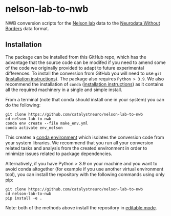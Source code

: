 # nelson-lab-to-nwb
NWB conversion scripts for the [Nelson lab](https://nelsonlab.ucsf.edu/) data to the
[Neurodata Without Borders](https://nwb-overview.readthedocs.io/) data format.

## Installation
The package can be installed from this GitHub repo, which has the advantage that the source code can be modifed if you need to amend some of the code we originally provided to adapt to future experimental differences. To install the conversion from GitHub you will need to use `git` ([installation instructions](https://github.com/git-guides/install-git)). The package also requires `Python > 3.9`. We also recommend the installation of `conda`
([installation instructions](https://docs.conda.io/en/latest/miniconda.html)) as it contains all the required machinery in a single and simple install.

From a terminal (note that conda should install one in your system) you can do the following:

```
git clone https://github.com/catalystneuro/nelson-lab-to-nwb
cd nelson-lab-to-nwb
conda env create --file make_env.yml
conda activate env_nelson
```

This creates a [conda environment](https://docs.conda.io/projects/conda/en/latest/user-guide/concepts/environments.html)
which isolates the conversion code from your system libraries.  We recommend that you run all your conversion related tasks and analysis from the created environment in order to minimize issues related to package dependencies.

Alternatively, if you have Python > 3.9 on your machine and you want to avoid conda altogether (for example if you use another virtual environment tool), you can install the repository with the following commands using only pip:

```
git clone https://github.com/catalystneuro/nelson-lab-to-nwb
cd nelson-lab-to-nwb
pip install -e .
```

Note:
both of the methods above install the repository in [editable mode](https://pip.pypa.io/en/stable/cli/pip_install/#editable-installs).
